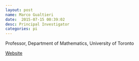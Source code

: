 ```yaml
---
layout: post
name: Marco Gualtieri
date:  2015-07-15 00:39:02
desc: Principal Investigator
categories: pi
---
```

Professor, Department of Mathematics, University of Toronto

[Website](http://www.math.toronto.edu/mgualt/)